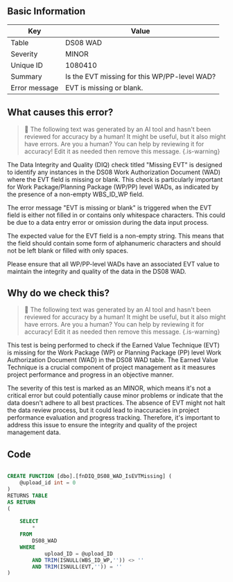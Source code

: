 ## Basic Information
| Key         | Value          |
|-------------|----------------|
| Table       | DS08 WAD |
| Severity    | MINOR |
| Unique ID   | 1080410   |
| Summary     | Is the EVT missing for this WP/PP-level WAD? |
| Error message | EVT is missing or blank. |

## What causes this error?

> :robot: The following text was generated by an AI tool and hasn't been reviewed for accuracy by a human! It might be useful, but it also might have errors. Are you a human? You can help by reviewing it for accuracy! Edit it as needed then remove this message.
{.is-warning}

The Data Integrity and Quality (DIQ) check titled "Missing EVT" is designed to identify any instances in the DS08 Work Authorization Document (WAD) where the EVT field is missing or blank. This check is particularly important for Work Package/Planning Package (WP/PP) level WADs, as indicated by the presence of a non-empty WBS_ID_WP field.

The error message "EVT is missing or blank" is triggered when the EVT field is either not filled in or contains only whitespace characters. This could be due to a data entry error or omission during the data input process.

The expected value for the EVT field is a non-empty string. This means that the field should contain some form of alphanumeric characters and should not be left blank or filled with only spaces. 

Please ensure that all WP/PP-level WADs have an associated EVT value to maintain the integrity and quality of the data in the DS08 WAD.
## Why do we check this?

> :robot: The following text was generated by an AI tool and hasn't been reviewed for accuracy by a human! It might be useful, but it also might have errors. Are you a human? You can help by reviewing it for accuracy! Edit it as needed then remove this message.
{.is-warning}

This test is being performed to check if the Earned Value Technique (EVT) is missing for the Work Package (WP) or Planning Package (PP) level Work Authorization Document (WAD) in the DS08 WAD table. The Earned Value Technique is a crucial component of project management as it measures project performance and progress in an objective manner. 

The severity of this test is marked as an MINOR, which means it's not a critical error but could potentially cause minor problems or indicate that the data doesn't adhere to all best practices. The absence of EVT might not halt the data review process, but it could lead to inaccuracies in project performance evaluation and progress tracking. Therefore, it's important to address this issue to ensure the integrity and quality of the project management data.
## Code

```sql

CREATE FUNCTION [dbo].[fnDIQ_DS08_WAD_IsEVTMissing] (
	@upload_id int = 0
)
RETURNS TABLE
AS RETURN
(
	
	SELECT 
		*
	FROM
		DS08_WAD
	WHERE
			upload_ID = @upload_ID   
		AND TRIM(ISNULL(WBS_ID_WP,'')) <> ''
		AND TRIM(ISNULL(EVT,'')) = ''
)
```

